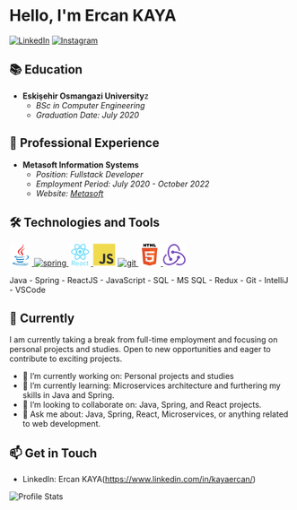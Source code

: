 # Hello, I'm Ercan KAYA

[![LinkedIn](https://img.shields.io/badge/-LinkedIn-blue?style=flat&logo=Linkedin&logoColor=white)](https://www.linkedin.com/in/kayaercan/)
[![Instagram](https://img.shields.io/badge/-Instagram-purple?style=flat&logo=Instagram&logoColor=white)](https://www.instagram.com/kyaercan/)

## 📚 Education

- **Eskişehir Osmangazi University**z
  - *BSc in Computer Engineering*
  - *Graduation Date: July 2020*

## 💼 Professional Experience

- **Metasoft Information Systems**
  - *Position: Fullstack Developer*
  - *Employment Period: July 2020 - October 2022*
  - *Website: [Metasoft](https://www.metasoft.com.tr/)*

## 🛠️ Technologies and Tools
<p align="left">
  <a href="https://www.java.com" target="_blank"> <img src="https://raw.githubusercontent.com/devicons/devicon/master/icons/java/java-original.svg" alt="java" width="40" height="40"/> </a> 
  <a href="https://spring.io/" target="_blank"> <img src="https://www.vectorlogo.zone/logos/springio/springio-icon.svg" alt="spring" width="40" height="40"/> </a>
  <a href="https://reactjs.org/" target="_blank"> <img src="https://raw.githubusercontent.com/devicons/devicon/master/icons/react/react-original-wordmark.svg" alt="react" width="40" height="40"/> </a>
  <a href="https://developer.mozilla.org/en-US/docs/Web/JavaScript" target="_blank"> <img src="https://raw.githubusercontent.com/devicons/devicon/master/icons/javascript/javascript-original.svg" alt="javascript" width="40" height="40"/></a>
  <a href="https://git-scm.com/" target="_blank"> <img src="https://www.vectorlogo.zone/logos/git-scm/git-scm-icon.svg" alt="git" width="40" height="40"/> </a> 
  <a href="https://www.w3.org/html/" target="_blank"> <img src="https://raw.githubusercontent.com/devicons/devicon/master/icons/html5/html5-original-wordmark.svg" alt="html5" width="40" height="40"/> </a>
  <a href="https://redux.js.org" target="_blank"> <img src="https://raw.githubusercontent.com/devicons/devicon/master/icons/redux/redux-original.svg" alt="redux" width="40" height="40"/> </a> 
</p>
 Java
- Spring
- ReactJS
- JavaScript
- SQL
- MS SQL
- Redux
- Git
- IntelliJ
- VSCode

## 🚀 Currently

I am currently taking a break from full-time employment and focusing on personal projects and studies. Open to new opportunities and eager to contribute to exciting projects.

- 🔭 I’m currently working on: Personal projects and studies
- 🌱 I’m currently learning: Microservices architecture and furthering my skills in Java and Spring.
- 👯 I’m looking to collaborate on: Java, Spring, and React projects.
- 💬 Ask me about: Java, Spring, React, Microservices, or anything related to web development.

## 📫 Get in Touch

- LinkedIn: Ercan KAYA(https://www.linkedin.com/in/kayaercan/)

![Profile Stats](https://github-readme-stats.vercel.app/api?username=your-username&show_icons=true&count_private=true&hide=prs&theme=dark)
